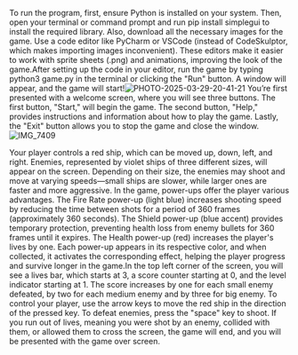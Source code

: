 To run the program, first, ensure Python is installed on your system. Then, open your
terminal or command prompt and run pip install simplegui to install the required library.
Also, download all the necessary images for the game.
Use a code editor like PyCharm or VSCode (instead of CodeSkulptor, which makes
importing images inconvenient). These editors make it easier to work with sprite sheets
(.png) and animations, improving the look of the game.After setting up the code in your editor, run the game by typing python3 game.py in the
terminal or clicking the "Run" button. A window will appear, and the game will start!![PHOTO-2025-03-29-20-41-21](https://github.com/user-attachments/assets/04f764af-7149-42be-8fe0-fd19b546d845) You’re first presented with a welcome screen, where you will see three buttons. The
first button, "Start," will begin the game. The second button, "Help," provides
instructions and information about how to play the game. Lastly, the "Exit" button
allows you to stop the game and close the window.
![IMG_7409](https://github.com/user-attachments/assets/71a0fe4d-ee6b-4f64-8242-e97da855f925)

Your player controls a red ship,
which can be moved up, down, left, and right. Enemies, represented by violet ships of
three different sizes, will appear on the screen. Depending on their size, the enemies
may shoot and move at varying speeds—small ships are slower, while larger ones are
faster and more aggressive.
In the game, power-ups offer the player various advantages. The Fire Rate power-up
(light blue) increases shooting speed by reducing the time between shots for a period of
360 frames (approximately 360 seconds). The Shield power-up (blue accent) provides
temporary protection, preventing health loss from enemy bullets for 360 frames until it
expires. The Health power-up (red) increases the player's lives by one. Each power-up
appears in its respective color, and when collected, it activates the corresponding
effect, helping the player progress and survive longer in the game.In the top left corner of the screen, you will see a lives bar, which starts at 3, a score
counter starting at 0, and the level indicator starting at 1. The score increases by one for
each small enemy defeated, by two for each medium enemy and by three for big
enemy.
To control your player, use the arrow keys to move the red ship in the direction of the
pressed key. To defeat enemies, press the "space" key to shoot. If you run out of lives,
meaning you were shot by an enemy, collided with them, or allowed them to cross the
screen, the game will end, and you will be presented with the game over screen.
